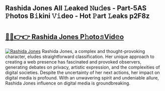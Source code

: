 ## Rashida Jones All 𝙻eaked 𝙽u𝚍es - Part-5AS 𝙿hotos B𝚒kini 𝚅𝚒deo - Hot 𝙿art 𝙻eaks p2F8z

# <h2><a href="http://ld1hnhp.urlbe.top/?page=Rashida+Jones">🔗🔗👉👉 Rashida Jones P𝚑oto𝚜Vid𝚎o</a></h2>

[![Rashida Jones](https://i.imgur.com/eBuTRDB.gif)](http://ld1hnhp.urlbe.top/?page=Rashida+Jones)
Rashida Jones, a complex and thought-provoking character, eludes straightforward classification. Her unique approach to creating a web presence has fascinated and provoked observers, generating debates on privacy, artistic expression, and the complexities of digital societies. Despite the uncertainty of her next actions, her impact on digital media is profound. With an unwavering spirit and undeniable allure, Rashida Jones influence on digital media is groundbreaking.
